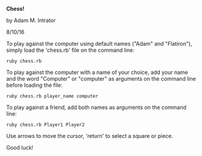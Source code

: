 
**Chess!**

by Adam M. Intrator

8/10/16

 To play against the computer using default names ("Adam" and "Flatiron"),
 simply load the 'chess.rb' file on the command line:

  `ruby chess.rb`

 To play against the computer with a name of your choice, add your name and
 the word "Computer" or "computer" as arguments on the command line before
 loading the file:

  `ruby chess.rb player_name computer`

 To play against a friend, add both names as arguments on the command line:

  `ruby chess.rb Player1 Player2`

 Use arrows to move the cursor, 'return' to select a square or piece.

 Good luck!
